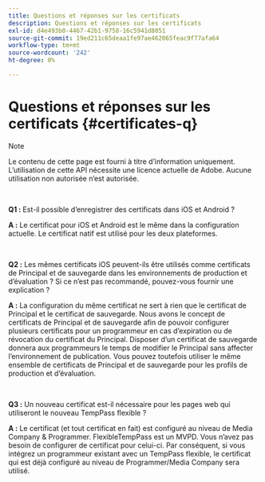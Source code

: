 ```yaml
---
title: Questions et réponses sur les certificats
description: Questions et réponses sur les certificats
exl-id: d4e493b0-4467-42b1-9758-16c5941d8051
source-git-commit: 19ed211c65deaa1fe97ae462065feac9f77afa64
workflow-type: tm+mt
source-wordcount: '242'
ht-degree: 0%

---
```


# Questions et réponses sur les certificats {#certificates-q}

>[!NOTE]
>
>Le contenu de cette page est fourni à titre d’information uniquement. L’utilisation de cette API nécessite une licence actuelle de Adobe. Aucune utilisation non autorisée n’est autorisée.

</br>

**Q1 :** Est-il possible d’enregistrer des certificats dans iOS et Android ?

**A :** Le certificat pour iOS et Android est le même dans la configuration actuelle. Le certificat natif est utilisé pour les deux plateformes.

</br>

**Q2 :** Les mêmes certificats iOS peuvent-ils être utilisés comme certificats de Principal et de sauvegarde dans les environnements de production et d’évaluation ? Si ce n’est pas recommandé, pouvez-vous fournir une explication ?

**A :** La configuration du même certificat ne sert à rien que le certificat de Principal et le certificat de sauvegarde. Nous avons le concept de certificats de Principal et de sauvegarde afin de pouvoir configurer plusieurs certificats pour un programmeur en cas d’expiration ou de révocation du certificat du Principal. Disposer d’un certificat de sauvegarde donnera aux programmeurs le temps de modifier le Principal sans affecter l’environnement de publication. Vous pouvez toutefois utiliser le même ensemble de certificats de Principal et de sauvegarde pour les profils de production et d’évaluation.

</br>

**Q3 :** Un nouveau certificat est-il nécessaire pour les pages web qui utiliseront le nouveau TempPass flexible ?

**A :** Le certificat (et tout certificat en fait) est configuré au niveau de Media Company &amp; Programmer. FlexibleTempPass est un MVPD. Vous n’avez pas besoin de configurer de certificat pour celui-ci. Par conséquent, si vous intégrez un programmeur existant avec un TempPass flexible, le certificat qui est déjà configuré au niveau de Programmer/Media Company sera utilisé.
